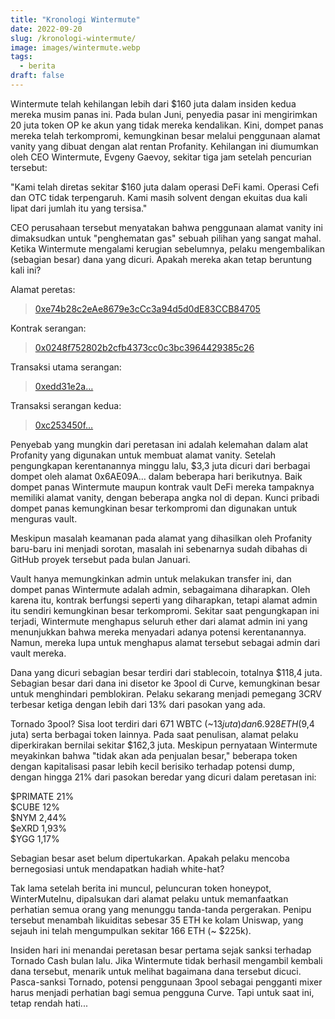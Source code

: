 ```yaml
---
title: "Kronologi Wintermute"
date: 2022-09-20
slug: /kronologi-wintermute/
image: images/wintermute.webp
tags:
  - berita
draft: false
---
```


Wintermute telah kehilangan lebih dari $160 juta dalam insiden kedua mereka musim panas ini. Pada bulan Juni, penyedia pasar ini mengirimkan 20 juta token OP ke akun yang tidak mereka kendalikan. Kini, dompet panas mereka telah terkompromi, kemungkinan besar melalui penggunaan alamat vanity yang dibuat dengan alat rentan Profanity. Kehilangan ini diumumkan oleh CEO Wintermute, Evgeny Gaevoy, sekitar tiga jam setelah pencurian tersebut:

"Kami telah diretas sekitar $160 juta dalam operasi DeFi kami. Operasi Cefi dan OTC tidak terpengaruh. Kami masih solvent dengan ekuitas dua kali lipat dari jumlah itu yang tersisa."

CEO perusahaan tersebut menyatakan bahwa penggunaan alamat vanity ini dimaksudkan untuk "penghematan gas" sebuah pilihan yang sangat mahal. Ketika Wintermute mengalami kerugian sebelumnya, pelaku mengembalikan (sebagian besar) dana yang dicuri. Apakah mereka akan tetap beruntung kali ini?

Alamat peretas:
>[0xe74b28c2eAe8679e3cCc3a94d5d0dE83CCB84705](https://etherscan.io/address/0xe74b28c2eAe8679e3cCc3a94d5d0dE83CCB84705)

Kontrak serangan:
>[0x0248f752802b2cfb4373cc0c3bc3964429385c26](https://etherscan.io/address/0x0248f752802b2cfb4373cc0c3bc3964429385c26)

Transaksi utama serangan:
>[0xedd31e2a…](https://etherscan.io/tx/0xedd31e2a949b7957a786d44b071dbe1bc5abd5c57e269edb9ec2bf1af30e9ec4)

Transaksi serangan kedua:
>[0xc253450f…](https://etherscan.io/tx/0xc253450fc3e0e124224aef2936c13b371a86056e82e778113fc3ce8800bbe876)

Penyebab yang mungkin dari peretasan ini adalah kelemahan dalam alat Profanity yang digunakan untuk membuat alamat vanity. Setelah pengungkapan kerentanannya minggu lalu, $3,3 juta dicuri dari berbagai dompet oleh alamat 0x6AE09A… dalam beberapa hari berikutnya. Baik dompet panas Wintermute maupun kontrak vault DeFi mereka tampaknya memiliki alamat vanity, dengan beberapa angka nol di depan. Kunci pribadi dompet panas kemungkinan besar terkompromi dan digunakan untuk menguras vault.

Meskipun masalah keamanan pada alamat yang dihasilkan oleh Profanity baru-baru ini menjadi sorotan, masalah ini sebenarnya sudah dibahas di GitHub proyek tersebut pada bulan Januari.

Vault hanya memungkinkan admin untuk melakukan transfer ini, dan dompet panas Wintermute adalah admin, sebagaimana diharapkan. Oleh karena itu, kontrak berfungsi seperti yang diharapkan, tetapi alamat admin itu sendiri kemungkinan besar terkompromi. Sekitar saat pengungkapan ini terjadi, Wintermute menghapus seluruh ether dari alamat admin ini yang menunjukkan bahwa mereka menyadari adanya potensi kerentanannya. Namun, mereka lupa untuk menghapus alamat tersebut sebagai admin dari vault mereka.

Dana yang dicuri sebagian besar terdiri dari stablecoin, totalnya $118,4 juta. Sebagian besar dari dana ini disetor ke 3pool di Curve, kemungkinan besar untuk menghindari pemblokiran. Pelaku sekarang menjadi pemegang 3CRV terbesar ketiga dengan lebih dari 13% dari pasokan yang ada.

Tornado 3pool?
Sisa loot terdiri dari 671 WBTC (~$13 juta) dan 6.928 ETH ($9,4 juta) serta berbagai token lainnya. Pada saat penulisan, alamat pelaku diperkirakan bernilai sekitar $162,3 juta. Meskipun pernyataan Wintermute meyakinkan bahwa "tidak akan ada penjualan besar," beberapa token dengan kapitalisasi pasar lebih kecil berisiko terhadap potensi dump, dengan hingga 21% dari pasokan beredar yang dicuri dalam peretasan ini:

$PRIMATE 21%  
$CUBE 12%  
$NYM 2,44%  
$eXRD 1,93%  
$YGG 1,17%  

Sebagian besar aset belum dipertukarkan. Apakah pelaku mencoba bernegosiasi untuk mendapatkan hadiah white-hat?

Tak lama setelah berita ini muncul, peluncuran token honeypot, WinterMuteInu, dipalsukan dari alamat pelaku untuk memanfaatkan perhatian semua orang yang menunggu tanda-tanda pergerakan. Penipu tersebut menambah likuiditas sebesar 35 ETH ke kolam Uniswap, yang sejauh ini telah mengumpulkan sekitar 166 ETH (~ $225k).

Insiden hari ini menandai peretasan besar pertama sejak sanksi terhadap Tornado Cash bulan lalu. Jika Wintermute tidak berhasil mengambil kembali dana tersebut, menarik untuk melihat bagaimana dana tersebut dicuci. Pasca-sanksi Tornado, potensi penggunaan 3pool sebagai pengganti mixer harus menjadi perhatian bagi semua pengguna Curve. Tapi untuk saat ini, tetap rendah hati...
